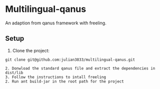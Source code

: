 # Multilingual-qanus

An adaption from qanus framework with freeling.

## Setup

1. Clone the project: 
```
git clone git@github.com:julian3833/multilingual-qanus.git

2. Donwload the standard qanus file and extract the dependencies in dist/lib
3. Follow the instructions to intall freeling
2. Run ant build-jar in the root path for the project
